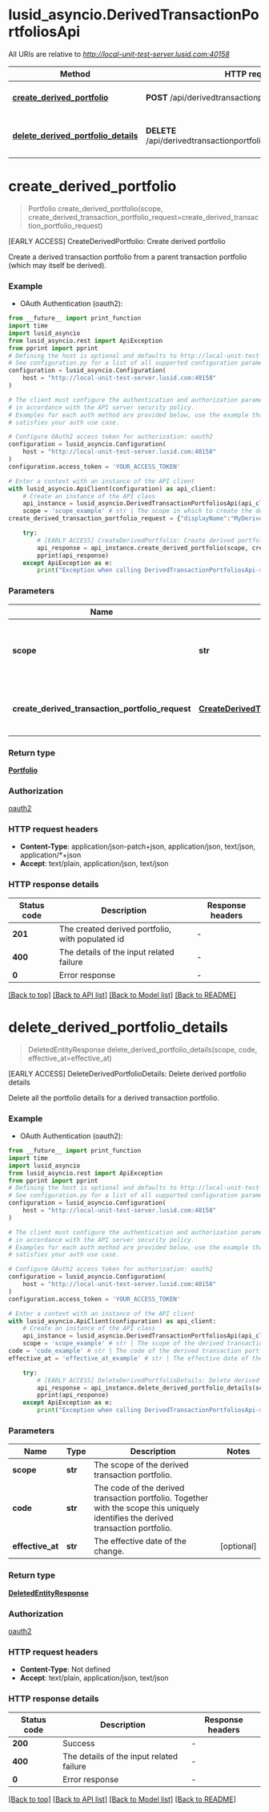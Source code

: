 # lusid_asyncio.DerivedTransactionPortfoliosApi

All URIs are relative to *http://local-unit-test-server.lusid.com:40158*

Method | HTTP request | Description
------------- | ------------- | -------------
[**create_derived_portfolio**](DerivedTransactionPortfoliosApi.md#create_derived_portfolio) | **POST** /api/derivedtransactionportfolios/{scope} | [EARLY ACCESS] CreateDerivedPortfolio: Create derived portfolio
[**delete_derived_portfolio_details**](DerivedTransactionPortfoliosApi.md#delete_derived_portfolio_details) | **DELETE** /api/derivedtransactionportfolios/{scope}/{code}/details | [EARLY ACCESS] DeleteDerivedPortfolioDetails: Delete derived portfolio details


# **create_derived_portfolio**
> Portfolio create_derived_portfolio(scope, create_derived_transaction_portfolio_request=create_derived_transaction_portfolio_request)

[EARLY ACCESS] CreateDerivedPortfolio: Create derived portfolio

Create a derived transaction portfolio from a parent transaction portfolio (which may itself be derived).

### Example

* OAuth Authentication (oauth2):
```python
from __future__ import print_function
import time
import lusid_asyncio
from lusid_asyncio.rest import ApiException
from pprint import pprint
# Defining the host is optional and defaults to http://local-unit-test-server.lusid.com:40158
# See configuration.py for a list of all supported configuration parameters.
configuration = lusid_asyncio.Configuration(
    host = "http://local-unit-test-server.lusid.com:40158"
)

# The client must configure the authentication and authorization parameters
# in accordance with the API server security policy.
# Examples for each auth method are provided below, use the example that
# satisfies your auth use case.

# Configure OAuth2 access token for authorization: oauth2
configuration = lusid_asyncio.Configuration(
    host = "http://local-unit-test-server.lusid.com:40158"
)
configuration.access_token = 'YOUR_ACCESS_TOKEN'

# Enter a context with an instance of the API client
with lusid_asyncio.ApiClient(configuration) as api_client:
    # Create an instance of the API class
    api_instance = lusid_asyncio.DerivedTransactionPortfoliosApi(api_client)
    scope = 'scope_example' # str | The scope in which to create the derived transaction portfolio.
create_derived_transaction_portfolio_request = {"displayName":"MyDerivedPortfolioName","description":"Example long form portfolio description","code":"MyDerivedPortfolioCode","parentPortfolioId":{"scope":"MyParentPortfolioScope","code":"MyParentPortfolioCode"},"created":"2018-03-05T00:00:00.0000000+00:00","corporateActionSourceId":{"scope":"MyScope","code":"MyCorporateActionSourceId"},"accountingMethod":"FirstInFirstOut","subHoldingKeys":["Transaction/MyScope/Strategy","Transaction/MyScope/SubAccount"]} # CreateDerivedTransactionPortfolioRequest | The definition of the derived transaction portfolio. (optional)

    try:
        # [EARLY ACCESS] CreateDerivedPortfolio: Create derived portfolio
        api_response = api_instance.create_derived_portfolio(scope, create_derived_transaction_portfolio_request=create_derived_transaction_portfolio_request)
        pprint(api_response)
    except ApiException as e:
        print("Exception when calling DerivedTransactionPortfoliosApi->create_derived_portfolio: %s\n" % e)
```

### Parameters

Name | Type | Description  | Notes
------------- | ------------- | ------------- | -------------
 **scope** | **str**| The scope in which to create the derived transaction portfolio. | 
 **create_derived_transaction_portfolio_request** | [**CreateDerivedTransactionPortfolioRequest**](CreateDerivedTransactionPortfolioRequest.md)| The definition of the derived transaction portfolio. | [optional] 

### Return type

[**Portfolio**](Portfolio.md)

### Authorization

[oauth2](../README.md#oauth2)

### HTTP request headers

 - **Content-Type**: application/json-patch+json, application/json, text/json, application/*+json
 - **Accept**: text/plain, application/json, text/json

### HTTP response details
| Status code | Description | Response headers |
|-------------|-------------|------------------|
**201** | The created derived portfolio, with populated id |  -  |
**400** | The details of the input related failure |  -  |
**0** | Error response |  -  |

[[Back to top]](#) [[Back to API list]](../README.md#documentation-for-api-endpoints) [[Back to Model list]](../README.md#documentation-for-models) [[Back to README]](../README.md)

# **delete_derived_portfolio_details**
> DeletedEntityResponse delete_derived_portfolio_details(scope, code, effective_at=effective_at)

[EARLY ACCESS] DeleteDerivedPortfolioDetails: Delete derived portfolio details

Delete all the portfolio details for a derived transaction portfolio.

### Example

* OAuth Authentication (oauth2):
```python
from __future__ import print_function
import time
import lusid_asyncio
from lusid_asyncio.rest import ApiException
from pprint import pprint
# Defining the host is optional and defaults to http://local-unit-test-server.lusid.com:40158
# See configuration.py for a list of all supported configuration parameters.
configuration = lusid_asyncio.Configuration(
    host = "http://local-unit-test-server.lusid.com:40158"
)

# The client must configure the authentication and authorization parameters
# in accordance with the API server security policy.
# Examples for each auth method are provided below, use the example that
# satisfies your auth use case.

# Configure OAuth2 access token for authorization: oauth2
configuration = lusid_asyncio.Configuration(
    host = "http://local-unit-test-server.lusid.com:40158"
)
configuration.access_token = 'YOUR_ACCESS_TOKEN'

# Enter a context with an instance of the API client
with lusid_asyncio.ApiClient(configuration) as api_client:
    # Create an instance of the API class
    api_instance = lusid_asyncio.DerivedTransactionPortfoliosApi(api_client)
    scope = 'scope_example' # str | The scope of the derived transaction portfolio.
code = 'code_example' # str | The code of the derived transaction portfolio. Together with the scope this uniquely identifies              the derived transaction portfolio.
effective_at = 'effective_at_example' # str | The effective date of the change. (optional)

    try:
        # [EARLY ACCESS] DeleteDerivedPortfolioDetails: Delete derived portfolio details
        api_response = api_instance.delete_derived_portfolio_details(scope, code, effective_at=effective_at)
        pprint(api_response)
    except ApiException as e:
        print("Exception when calling DerivedTransactionPortfoliosApi->delete_derived_portfolio_details: %s\n" % e)
```

### Parameters

Name | Type | Description  | Notes
------------- | ------------- | ------------- | -------------
 **scope** | **str**| The scope of the derived transaction portfolio. | 
 **code** | **str**| The code of the derived transaction portfolio. Together with the scope this uniquely identifies              the derived transaction portfolio. | 
 **effective_at** | **str**| The effective date of the change. | [optional] 

### Return type

[**DeletedEntityResponse**](DeletedEntityResponse.md)

### Authorization

[oauth2](../README.md#oauth2)

### HTTP request headers

 - **Content-Type**: Not defined
 - **Accept**: text/plain, application/json, text/json

### HTTP response details
| Status code | Description | Response headers |
|-------------|-------------|------------------|
**200** | Success |  -  |
**400** | The details of the input related failure |  -  |
**0** | Error response |  -  |

[[Back to top]](#) [[Back to API list]](../README.md#documentation-for-api-endpoints) [[Back to Model list]](../README.md#documentation-for-models) [[Back to README]](../README.md)


